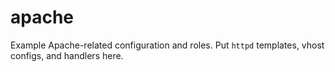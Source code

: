 # apache

Example Apache-related configuration and roles. Put `httpd` templates, vhost configs, and handlers here.
